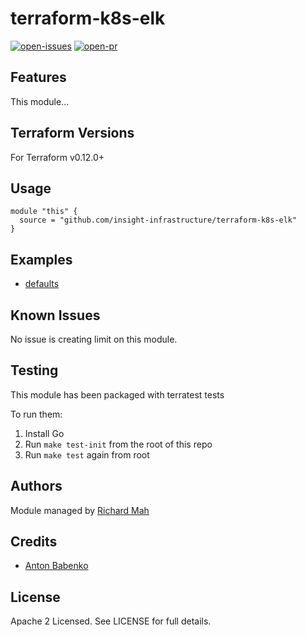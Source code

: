 # terraform-k8s-elk

[![open-issues](https://img.shields.io/github/issues-raw/insight-infrastructure/terraform-k8s-elk?style=for-the-badge)](https://github.com/shinyfoil/terraform-k8s-elk/issues)
[![open-pr](https://img.shields.io/github/issues-pr-raw/insight-infrastructure/terraform-k8s-elk?style=for-the-badge)](https://github.com/shinyfoil/terraform-k8s-elk/pulls)

## Features

This module...

## Terraform Versions

For Terraform v0.12.0+

## Usage

```hcl
module "this" {
  source = "github.com/insight-infrastructure/terraform-k8s-elk"
}
```
## Examples

- [defaults](https://github.com/insight-infrastructure/terraform-k8s-elk/tree/master/examples/defaults)

## Known  Issues
No issue is creating limit on this module.

<!-- BEGINNING OF PRE-COMMIT-TERRAFORM DOCS HOOK -->
<!-- END OF PRE-COMMIT-TERRAFORM DOCS HOOK -->

## Testing
This module has been packaged with terratest tests

To run them:

1. Install Go
2. Run `make test-init` from the root of this repo
3. Run `make test` again from root

## Authors

Module managed by [Richard Mah](https://github.com/shinyfoil)

## Credits

- [Anton Babenko](https://github.com/antonbabenko)

## License

Apache 2 Licensed. See LICENSE for full details.